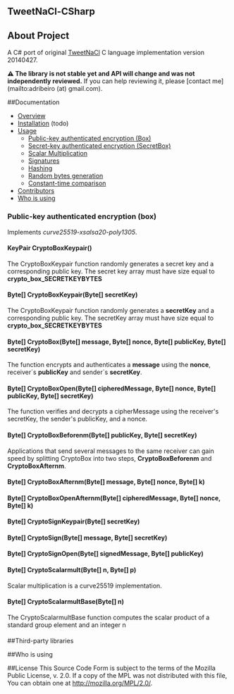 ## TweetNaCl-CSharp

## About Project
A C# port of original [TweetNaCl](http://tweetnacl.cr.yp.to/index.html) C language implementation version 20140427.

**:warning: The library is not stable yet and API will change and was not independently reviewed.** If you can help reviewing it, please [contact me](mailto:adribeiro (at) gmail.com).


##Documentation
* [Overview](#overview)
* [Installation](#installation) (todo)
* [Usage](#usage)
  * [Public-key authenticated encryption (Box)](#public-key-authenticated-encryption-box)
  * [Secret-key authenticated encryption (SecretBox)](#secret-key-authenticated-encryption-secretbox)
  * [Scalar Multiplication](#scalar-multiplication)
  * [Signatures](#signatures)
  * [Hashing](#hashing)
  * [Random bytes generation](#random-bytes-generation)
  * [Constant-time comparison](#constant-time-comparison)
* [Contributors](#contributors)
* [Who is using](#who-using)


### Public-key authenticated encryption (box)

Implements *curve25519-xsalsa20-poly1305*.

#### KeyPair CryptoBoxKeypair()

The CryptoBoxKeypair function randomly generates a secret key and a corresponding public key. The secret key array must have size equal to <b>crypto_box_SECRETKEYBYTES</b>

#### Byte[] CryptoBoxKeypair(Byte[] secretKey)

The CryptoBoxKeypair function randomly generates a <b>secretKey</b> and a corresponding public key. The secretKey array must have size equal to <b>crypto_box_SECRETKEYBYTES</b>

#### Byte[] CryptoBox(Byte[] message, Byte[] nonce, Byte[] publicKey, Byte[] secretKey)

The function encrypts and authenticates a <b>message</b> using the <b>nonce</b>, receiver´s <b>publicKey</b> and sender´s <b>secretKey</b>.

#### Byte[] CryptoBoxOpen(Byte[] cipheredMessage, Byte[] nonce, Byte[] publicKey, Byte[] secretKey)

The function verifies and decrypts a cipherMessage using the receiver's secretKey, the sender's publicKey, and a nonce.

#### Byte[] CryptoBoxBeforenm(Byte[] publicKey, Byte[] secretKey)

Applications that send several messages to the same receiver can gain speed by splitting CryptoBox into two steps, <b>CryptoBoxBeforenm</b> and <b>CryptoBoxAfternm</b>.

#### Byte[] CryptoBoxAfternm(Byte[] message, Byte[] nonce, Byte[] k)
#### Byte[] CryptoBoxOpenAfternm(Byte[] cipheredMessage, Byte[] nonce, Byte[] k)
#### Byte[] CryptoSignKeypair(Byte[] secretKey)
#### Byte[] CryptoSign(Byte[] message, Byte[] secretKey)
#### Byte[] CryptoSignOpen(Byte[] signedMessage, Byte[] publicKey)
#### Byte[] CryptoScalarmult(Byte[] n, Byte[] p)

Scalar multiplication is a curve25519 implementation.

#### Byte[] CryptoScalarmultBase(Byte[] n)

The CryptoScalarmultBase function computes the scalar product of a standard group element and an integer n

####
####
####
####
####

##Third-party libraries


##Who is using

##License
  This Source Code Form is subject to the terms of the Mozilla Public
  License, v. 2.0. If a copy of the MPL was not distributed with this
  file, You can obtain one at http://mozilla.org/MPL/2.0/.
